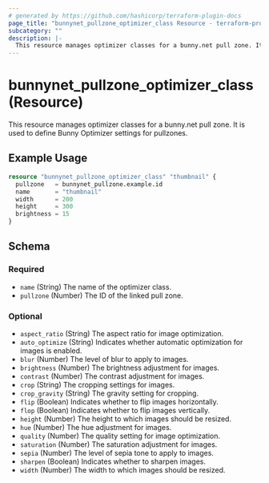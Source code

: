 ```yaml
---
# generated by https://github.com/hashicorp/terraform-plugin-docs
page_title: "bunnynet_pullzone_optimizer_class Resource - terraform-provider-bunnynet"
subcategory: ""
description: |-
  This resource manages optimizer classes for a bunny.net pull zone. It is used to define Bunny Optimizer settings for pullzones.
---
```


# bunnynet_pullzone_optimizer_class (Resource)

This resource manages optimizer classes for a bunny.net pull zone. It is used to define Bunny Optimizer settings for pullzones.

## Example Usage

```terraform
resource "bunnynet_pullzone_optimizer_class" "thumbnail" {
  pullzone   = bunnynet_pullzone.example.id
  name       = "thumbnail"
  width      = 200
  height     = 300
  brightness = 15
}
```

<!-- schema generated by tfplugindocs -->
## Schema

### Required

- `name` (String) The name of the optimizer class.
- `pullzone` (Number) The ID of the linked pull zone.

### Optional

- `aspect_ratio` (String) The aspect ratio for image optimization.
- `auto_optimize` (String) Indicates whether automatic optimization for images is enabled.
- `blur` (Number) The level of blur to apply to images.
- `brightness` (Number) The brightness adjustment for images.
- `contrast` (Number) The contrast adjustment for images.
- `crop` (String) The cropping settings for images.
- `crop_gravity` (String) The gravity setting for cropping.
- `flip` (Boolean) Indicates whether to flip images horizontally.
- `flop` (Boolean) Indicates whether to flip images vertically.
- `height` (Number) The height to which images should be resized.
- `hue` (Number) The hue adjustment for images.
- `quality` (Number) The quality setting for image optimization.
- `saturation` (Number) The saturation adjustment for images.
- `sepia` (Number) The level of sepia tone to apply to images.
- `sharpen` (Boolean) Indicates whether to sharpen images.
- `width` (Number) The width to which images should be resized.
